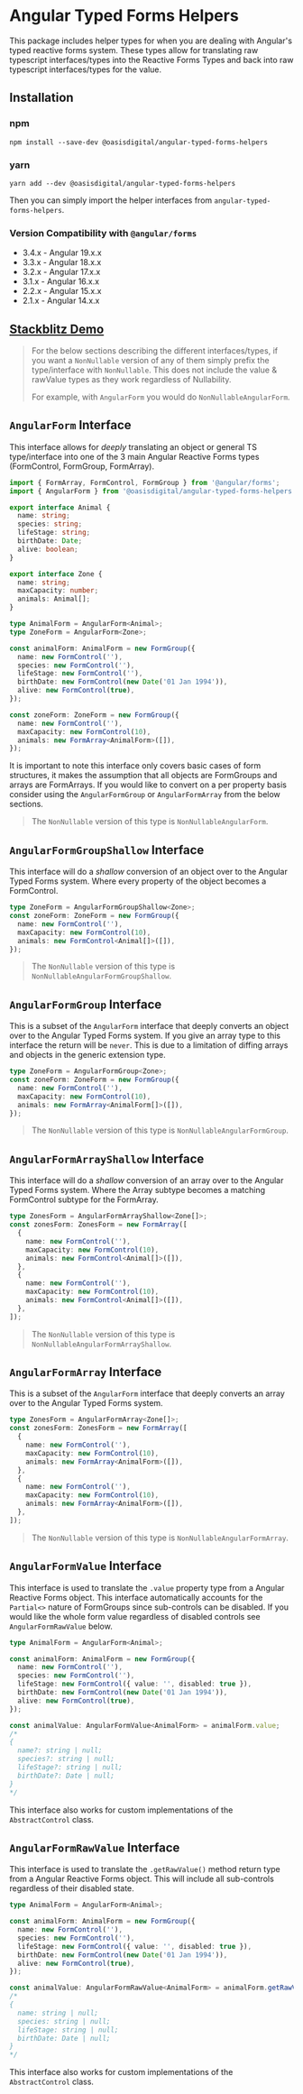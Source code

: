 # Angular Typed Forms Helpers

This package includes helper types for when you are dealing with Angular's typed reactive forms
system. These types allow for translating raw typescript interfaces/types into the Reactive Forms
Types and back into raw typescript interfaces/types for the value.

## Installation

### npm

`npm install --save-dev @oasisdigital/angular-typed-forms-helpers`

### yarn

`yarn add --dev @oasisdigital/angular-typed-forms-helpers`

Then you can simply import the helper interfaces from `angular-typed-forms-helpers`.

### Version Compatibility with `@angular/forms`

- 3.4.x - Angular 19.x.x
- 3.3.x - Angular 18.x.x
- 3.2.x - Angular 17.x.x
- 3.1.x - Angular 16.x.x
- 2.2.x - Angular 15.x.x
- 2.1.x - Angular 14.x.x

## [Stackblitz Demo](https://stackblitz.com/edit/angular-typed-forms-helpers-demo?file=src%2Fapp%2Fapp.component.ts)

> For the below sections describing the different interfaces/types, if you want a `NonNullable`
> version of any of them simply prefix the type/interface with `NonNullable`. This does not include
> the value & rawValue types as they work regardless of Nullability.
>
> For example, with `AngularForm` you would do `NonNullableAngularForm`.

## `AngularForm` Interface

This interface allows for _deeply_ translating an object or general TS type/interface into one of
the 3 main Angular Reactive Forms types (FormControl, FormGroup, FormArray).

```ts
import { FormArray, FormControl, FormGroup } from '@angular/forms';
import { AngularForm } from '@oasisdigital/angular-typed-forms-helpers';

export interface Animal {
  name: string;
  species: string;
  lifeStage: string;
  birthDate: Date;
  alive: boolean;
}

export interface Zone {
  name: string;
  maxCapacity: number;
  animals: Animal[];
}

type AnimalForm = AngularForm<Animal>;
type ZoneForm = AngularForm<Zone>;

const animalForm: AnimalForm = new FormGroup({
  name: new FormControl(''),
  species: new FormControl(''),
  lifeStage: new FormControl(''),
  birthDate: new FormControl(new Date('01 Jan 1994')),
  alive: new FormControl(true),
});

const zoneForm: ZoneForm = new FormGroup({
  name: new FormControl(''),
  maxCapacity: new FormControl(10),
  animals: new FormArray<AnimalForm>([]),
});
```

It is important to note this interface only covers basic cases of form structures, it makes the
assumption that all objects are FormGroups and arrays are FormArrays. If you would like to convert
on a per property basis consider using the `AngularFormGroup` or `AngularFormArray` from the below
sections.

> The `NonNullable` version of this type is `NonNullableAngularForm`.

## `AngularFormGroupShallow` Interface

This interface will do a _shallow_ conversion of an object over to the Angular Typed Forms system.
Where every property of the object becomes a FormControl.

```ts
type ZoneForm = AngularFormGroupShallow<Zone>;
const zoneForm: ZoneForm = new FormGroup({
  name: new FormControl(''),
  maxCapacity: new FormControl(10),
  animals: new FormControl<Animal[]>([]),
});
```

> The `NonNullable` version of this type is `NonNullableAngularFormGroupShallow`.

## `AngularFormGroup` Interface

This is a subset of the `AngularForm` interface that deeply converts an object over to the Angular
Typed Forms system. If you give an array type to this interface the return will be `never`. This is
due to a limitation of diffing arrays and objects in the generic extension type.

```ts
type ZoneForm = AngularFormGroup<Zone>;
const zoneForm: ZoneForm = new FormGroup({
  name: new FormControl(''),
  maxCapacity: new FormControl(10),
  animals: new FormArray<AnimalForm[]>([]),
});
```

> The `NonNullable` version of this type is `NonNullableAngularFormGroup`.

## `AngularFormArrayShallow` Interface

This interface will do a _shallow_ conversion of an array over to the Angular Typed Forms system.
Where the Array subtype becomes a matching FormControl subtype for the FormArray.

```ts
type ZonesForm = AngularFormArrayShallow<Zone[]>;
const zonesForm: ZonesForm = new FormArray([
  {
    name: new FormControl(''),
    maxCapacity: new FormControl(10),
    animals: new FormControl<Animal[]>([]),
  },
  {
    name: new FormControl(''),
    maxCapacity: new FormControl(10),
    animals: new FormControl<Animal[]>([]),
  },
]);
```

> The `NonNullable` version of this type is `NonNullableAngularFormArrayShallow`.

## `AngularFormArray` Interface

This is a subset of the `AngularForm` interface that deeply converts an array over to the Angular
Typed Forms system.

```ts
type ZonesForm = AngularFormArray<Zone[]>;
const zonesForm: ZonesForm = new FormArray([
  {
    name: new FormControl(''),
    maxCapacity: new FormControl(10),
    animals: new FormArray<AnimalForm>([]),
  },
  {
    name: new FormControl(''),
    maxCapacity: new FormControl(10),
    animals: new FormArray<AnimalForm>([]),
  },
]);
```

> The `NonNullable` version of this type is `NonNullableAngularFormArray`.

## `AngularFormValue` Interface

This interface is used to translate the `.value` property type from a Angular Reactive Forms object.
This interface automatically accounts for the `Partial<>` nature of FormGroups since sub-controls
can be disabled. If you would like the whole form value regardless of disabled controls see
`AngularFormRawValue` below.

```ts
type AnimalForm = AngularForm<Animal>;

const animalForm: AnimalForm = new FormGroup({
  name: new FormControl(''),
  species: new FormControl(''),
  lifeStage: new FormControl({ value: '', disabled: true }),
  birthDate: new FormControl(new Date('01 Jan 1994')),
  alive: new FormControl(true),
});

const animalValue: AngularFormValue<AnimalForm> = animalForm.value;
/*
{
  name?: string | null;
  species?: string | null;
  lifeStage?: string | null;
  birthDate?: Date | null;
}
*/
```

This interface also works for custom implementations of the `AbstractControl` class.

## `AngularFormRawValue` Interface

This interface is used to translate the `.getRawValue()` method return type from a Angular Reactive
Forms object. This will include all sub-controls regardless of their disabled state.

```ts
type AnimalForm = AngularForm<Animal>;

const animalForm: AnimalForm = new FormGroup({
  name: new FormControl(''),
  species: new FormControl(''),
  lifeStage: new FormControl({ value: '', disabled: true }),
  birthDate: new FormControl(new Date('01 Jan 1994')),
  alive: new FormControl(true),
});

const animalValue: AngularFormRawValue<AnimalForm> = animalForm.getRawValue();
/*
{
  name: string | null;
  species: string | null;
  lifeStage: string | null;
  birthDate: Date | null;
}
*/
```

This interface also works for custom implementations of the `AbstractControl` class.
